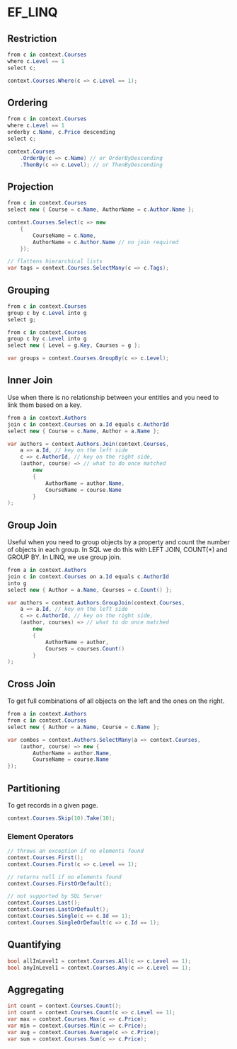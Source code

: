 # EF_LINQ

## Restriction
```csharp
from c in context.Courses
where c.Level == 1
select c;
```
```csharp
context.Courses.Where(c => c.Level == 1);
```

## Ordering
```csharp
from c in context.Courses
where c.Level == 1
orderby c.Name, c.Price descending
select c;
```
```csharp
context.Courses
	.OrderBy(c => c.Name) // or OrderByDescending
	.ThenBy(c => c.Level); // or ThenByDescending
```

## Projection
```csharp
from c in context.Courses
select new { Course = c.Name, AuthorName = c.Author.Name };
```
```csharp
context.Courses.Select(c => new 
	{ 
		CourseName = c.Name, 
		AuthorName = c.Author.Name // no join required
	});

// flattens hierarchical lists
var tags = context.Courses.SelectMany(c => c.Tags);
```

## Grouping
```csharp
from c in context.Courses
group c by c.Level into g
select g;

from c in context.Courses
group c by c.Level into g
select new { Level = g.Key, Courses = g };
```
```csharp
var groups = context.Courses.GroupBy(c => c.Level);
```

## Inner Join
Use when there is no relationship between your entities and you need to link them based on a
key.
```csharp
from a in context.Authors
join c in context.Courses on a.Id equals c.AuthorId
select new { Course = c.Name, Author = a.Name };
```
```csharp
var authors = context.Authors.Join(context.Courses,
	a => a.Id, // key on the left side
	c => c.AuthorId, // key on the right side,
	(author, course) => // what to do once matched
		new
		{
			AuthorName = author.Name,
			CourseName = course.Name
		}
);
```

## Group Join
Useful when you need to group objects by a property and count the number of objects in each
group. In SQL we do this with LEFT JOIN, COUNT(*) and GROUP BY. In LINQ, we use group
join.
```csharp
from a in context.Authors
join c in context.Courses on a.Id equals c.AuthorId
into g
select new { Author = a.Name, Courses = c.Count() };
```
```csharp
var authors = context.Authors.GroupJoin(context.Courses,
	a => a.Id, // key on the left side
	c => c.AuthorId, // key on the right side, 
	(author, courses) => // what to do once matched 
		new
		{
			AuthorName = author,
			Courses = courses.Count()
		}
);
```

## Cross Join
To get full combinations of all objects on the left and the ones on the right.

```csharp
from a in context.Authors
from c in context.Courses
select new { Author = a.Name, Course = c.Name };
```
```csharp
var combos = context.Authors.SelectMany(a => context.Courses, 
	(author, course) => new {
		AuthorName = author.Name,
		CourseName = course.Name
});
```

## Partitioning
To get records in a given page.
```csharp
context.Courses.Skip(10).Take(10);
```

### Element Operators
```csharp
// throws an exception if no elements found
context.Courses.First();
context.Courses.First(c => c.Level == 1);

// returns null if no elements found
context.Courses.FirstOrDefault();

// not supported by SQL Server
context.Courses.Last();
context.Courses.LastOrDefault();
context.Courses.Single(c => c.Id == 1);
context.Courses.SingleOrDefault(c => c.Id == 1);
```

## Quantifying
```csharp
bool allInLevel1 = context.Courses.All(c => c.Level == 1);
bool anyInLevel1 = context.Courses.Any(c => c.Level == 1);
```

## Aggregating
```csharp
int count = context.Courses.Count();
int count = context.Courses.Count(c => c.Level == 1);
var max = context.Courses.Max(c => c.Price);
var min = context.Courses.Min(c => c.Price);
var avg = context.Courses.Average(c => c.Price);
var sum = context.Courses.Sum(c => c.Price);
```
